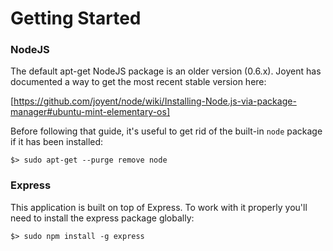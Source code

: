 # Getting Started

### NodeJS

The default apt-get NodeJS package is an older version (0.6.x). Joyent has documented a
way to get the most recent stable version here:  

[https://github.com/joyent/node/wiki/Installing-Node.js-via-package-manager#ubuntu-mint-elementary-os]

Before following that guide, it's useful to get rid of the built-in `node` package if it
has been installed:

```
$> sudo apt-get --purge remove node
```

### Express

This application is built on top of Express. To work with it properly you'll need to install
the express package globally:

```
$> sudo npm install -g express
```
